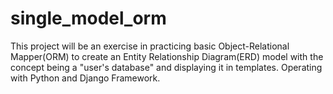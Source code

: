 # single_model_orm
This project will be an exercise in practicing basic Object-Relational Mapper(ORM) to create an Entity Relationship Diagram(ERD) model with the concept being a "user's database" and displaying it in templates.
Operating with Python and Django Framework.
